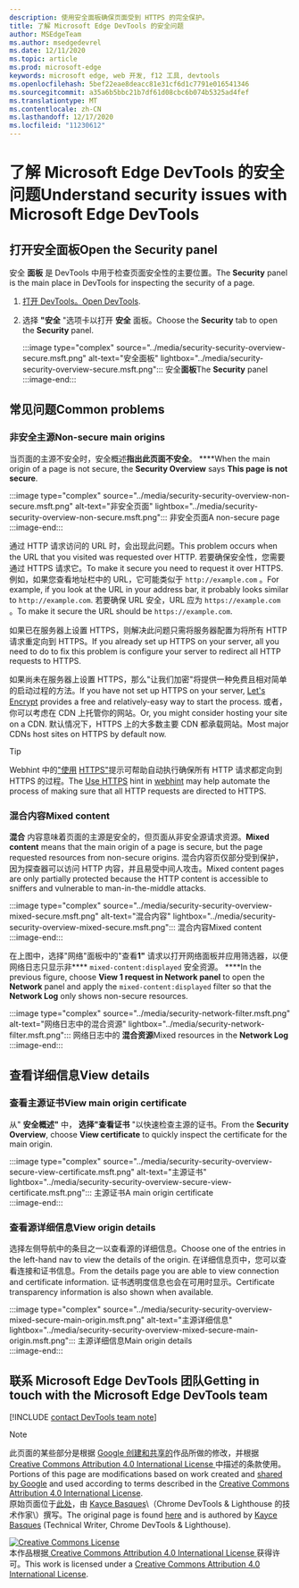 ```yaml
---
description: 使用安全面板确保页面受到 HTTPS 的完全保护。
title: 了解 Microsoft Edge DevTools 的安全问题
author: MSEdgeTeam
ms.author: msedgedevrel
ms.date: 12/11/2020
ms.topic: article
ms.prod: microsoft-edge
keywords: microsoft edge, web 开发, f12 工具, devtools
ms.openlocfilehash: 5bef22eae8deacc81e31cf6d1c7791e016541346
ms.sourcegitcommit: a35a6b5bbc21b7df61d08cbc6b074b5325ad4fef
ms.translationtype: MT
ms.contentlocale: zh-CN
ms.lasthandoff: 12/17/2020
ms.locfileid: "11230612"
---
```

<!-- Copyright Kayce Basques 

   Licensed under the Apache License, Version 2.0 (the "License");
   you may not use this file except in compliance with the License.
   You may obtain a copy of the License at

       https://www.apache.org/licenses/LICENSE-2.0

   Unless required by applicable law or agreed to in writing, software
   distributed under the License is distributed on an "AS IS" BASIS,
   WITHOUT WARRANTIES OR CONDITIONS OF ANY KIND, either express or implied.
   See the License for the specific language governing permissions and
   limitations under the License.  -->  

# <span data-ttu-id="3e121-104">了解 Microsoft Edge DevTools 的安全问题</span><span class="sxs-lookup"><span data-stu-id="3e121-104">Understand security issues with Microsoft Edge DevTools</span></span>  

  

<!--Use the **Security** Panel in [Microsoft Edge DevTools][MicrosoftEdgeDevTools] to make sure HTTPS is properly implemented on a page.  Navigate to **Why HTTPS Matters** to learn why every website should be protected with HTTPS, even sites that do not handle sensitive user data.  -->  

<!--todo: add section when why-https is available -->  

## <span data-ttu-id="3e121-105">打开安全面板</span><span class="sxs-lookup"><span data-stu-id="3e121-105">Open the Security panel</span></span>  

<span data-ttu-id="3e121-106">安全 **面板** 是 DevTools 中用于检查页面安全性的主要位置。</span><span class="sxs-lookup"><span data-stu-id="3e121-106">The **Security** panel is the main place in DevTools for inspecting the security of a page.</span></span>  

1.  <span data-ttu-id="3e121-107">[打开 DevTools。][DevToolsOpen]</span><span class="sxs-lookup"><span data-stu-id="3e121-107">[Open DevTools][DevToolsOpen].</span></span>  
1.  <span data-ttu-id="3e121-108">选择 **"安全** "选项卡以打开 **安全** 面板。</span><span class="sxs-lookup"><span data-stu-id="3e121-108">Choose the **Security** tab to open the **Security** panel.</span></span>  
    
    :::image type="complex" source="../media/security-security-overview-secure.msft.png" alt-text="安全面板" lightbox="../media/security-security-overview-secure.msft.png":::
       <span data-ttu-id="3e121-110">安全**面板**</span><span class="sxs-lookup"><span data-stu-id="3e121-110">The **Security** panel</span></span>  
    :::image-end:::  
    
## <span data-ttu-id="3e121-111">常见问题</span><span class="sxs-lookup"><span data-stu-id="3e121-111">Common problems</span></span>  

### <span data-ttu-id="3e121-112">非安全主源</span><span class="sxs-lookup"><span data-stu-id="3e121-112">Non-secure main origins</span></span>  

<span data-ttu-id="3e121-113">当页面的主源不安全时，安全概述**指出此页面不安全**。 \*\*\*\*</span><span class="sxs-lookup"><span data-stu-id="3e121-113">When the main origin of a page is not secure, the **Security Overview** says **This page is not secure**.</span></span>  

:::image type="complex" source="../media/security-security-overview-non-secure.msft.png" alt-text="非安全页面" lightbox="../media/security-security-overview-non-secure.msft.png":::
   <span data-ttu-id="3e121-115">非安全页面</span><span class="sxs-lookup"><span data-stu-id="3e121-115">A non-secure page</span></span>  
:::image-end:::  

<span data-ttu-id="3e121-116">通过 HTTP 请求访问的 URL 时，会出现此问题。</span><span class="sxs-lookup"><span data-stu-id="3e121-116">This problem occurs when the URL that you visited was requested over HTTP.</span></span>  <span data-ttu-id="3e121-117">若要确保安全性，您需要通过 HTTPS 请求它。</span><span class="sxs-lookup"><span data-stu-id="3e121-117">To make it secure you need to request it over HTTPS.</span></span>  <span data-ttu-id="3e121-118">例如，如果您查看地址栏中的 URL，它可能类似于 `http://example.com` 。</span><span class="sxs-lookup"><span data-stu-id="3e121-118">For example, if you look at the URL in your address bar, it probably looks similar to `http://example.com`.</span></span>  <span data-ttu-id="3e121-119">若要确保 URL 安全，URL 应为 `https://example.com` 。</span><span class="sxs-lookup"><span data-stu-id="3e121-119">To make it secure the URL should be `https://example.com`.</span></span>  

<span data-ttu-id="3e121-120">如果已在服务器上设置 HTTPS，则解决此问题只需将服务器配置为将所有 HTTP 请求重定向到 HTTPS。</span><span class="sxs-lookup"><span data-stu-id="3e121-120">If you already set up HTTPS on your server, all you need to do to fix this problem is configure your server to redirect all HTTP requests to HTTPS.</span></span>  

<span data-ttu-id="3e121-121">如果尚未在服务器上设置 HTTPS，那么"让我们加密[][LetsEncrypt]"将提供一种免费且相对简单的启动过程的方法。</span><span class="sxs-lookup"><span data-stu-id="3e121-121">If you have not set up HTTPS on your server, [Let's Encrypt][LetsEncrypt] provides a free and relatively-easy way to start the process.</span></span>  <span data-ttu-id="3e121-122">或者，你可以考虑在 CDN 上托管你的网站。</span><span class="sxs-lookup"><span data-stu-id="3e121-122">Or, you might consider hosting your site on a CDN.</span></span>  <span data-ttu-id="3e121-123">默认情况下，HTTPS 上的大多数主要 CDN 都承载网站。</span><span class="sxs-lookup"><span data-stu-id="3e121-123">Most major CDNs host sites on HTTPS by default now.</span></span>  

> [!TIP]
> <span data-ttu-id="3e121-124">Webhint 中的["使用][Webhint] [HTTPS"][WebhintUseHttps]提示可帮助自动执行确保所有 HTTP 请求都定向到 HTTPS 的过程。</span><span class="sxs-lookup"><span data-stu-id="3e121-124">The [Use HTTPS][WebhintUseHttps] hint in [webhint][Webhint] may help automate the process of making sure that all HTTP requests are directed to HTTPS.</span></span>  

### <span data-ttu-id="3e121-125">混合内容</span><span class="sxs-lookup"><span data-stu-id="3e121-125">Mixed content</span></span>  

<span data-ttu-id="3e121-126">**混合** 内容意味着页面的主源是安全的，但页面从非安全源请求资源。</span><span class="sxs-lookup"><span data-stu-id="3e121-126">**Mixed content** means that the main origin of a page is secure, but the page requested resources from non-secure origins.</span></span>  <span data-ttu-id="3e121-127">混合内容页仅部分受到保护，因为探查器可以访问 HTTP 内容，并且易受中间人攻击。</span><span class="sxs-lookup"><span data-stu-id="3e121-127">Mixed content pages are only partially protected because the HTTP content is accessible to sniffers and vulnerable to man-in-the-middle attacks.</span></span>  

:::image type="complex" source="../media/security-security-overview-mixed-secure.msft.png" alt-text="混合内容" lightbox="../media/security-security-overview-mixed-secure.msft.png":::
   <span data-ttu-id="3e121-129">混合内容</span><span class="sxs-lookup"><span data-stu-id="3e121-129">Mixed content</span></span>  
:::image-end:::  

<span data-ttu-id="3e121-130">在上图中，选择"网络"面板中的"查看**1"** 请求以打开网络面板并应用筛选器，以便网络日志只显示非\*\*\*\* `mixed-content:displayed` 安全资源。 \*\*\*\*</span><span class="sxs-lookup"><span data-stu-id="3e121-130">In the previous figure, choose **View 1 request in Network panel** to open the **Network** panel and apply the `mixed-content:displayed` filter so that the **Network Log** only shows non-secure resources.</span></span>  

:::image type="complex" source="../media/security-network-filter.msft.png" alt-text="网络日志中的混合资源" lightbox="../media/security-network-filter.msft.png":::
   <span data-ttu-id="3e121-132">网络日志中的 **混合资源**</span><span class="sxs-lookup"><span data-stu-id="3e121-132">Mixed resources in the **Network Log**</span></span>  
:::image-end:::  

## <span data-ttu-id="3e121-133">查看详细信息</span><span class="sxs-lookup"><span data-stu-id="3e121-133">View details</span></span>  

### <span data-ttu-id="3e121-134">查看主源证书</span><span class="sxs-lookup"><span data-stu-id="3e121-134">View main origin certificate</span></span>  

<span data-ttu-id="3e121-135">从" **安全概述"** 中， **选择"查看证书** "以快速检查主源的证书。</span><span class="sxs-lookup"><span data-stu-id="3e121-135">From the **Security Overview**, choose **View certificate** to quickly inspect the certificate for the main origin.</span></span>  

:::image type="complex" source="../media/security-security-overview-secure-view-certificate.msft.png" alt-text="主源证书" lightbox="../media/security-security-overview-secure-view-certificate.msft.png":::
   <span data-ttu-id="3e121-137">主源证书</span><span class="sxs-lookup"><span data-stu-id="3e121-137">A main origin certificate</span></span>  
:::image-end:::  

### <span data-ttu-id="3e121-138">查看源详细信息</span><span class="sxs-lookup"><span data-stu-id="3e121-138">View origin details</span></span>  

<span data-ttu-id="3e121-139">选择左侧导航中的条目之一以查看源的详细信息。</span><span class="sxs-lookup"><span data-stu-id="3e121-139">Choose one of the entries in the left-hand nav to view the details of the origin.</span></span>  <span data-ttu-id="3e121-140">在详细信息页中，您可以查看连接和证书信息。</span><span class="sxs-lookup"><span data-stu-id="3e121-140">From the details page you are able to view connection and certificate information.</span></span>  <span data-ttu-id="3e121-141">证书透明度信息也会在可用时显示。</span><span class="sxs-lookup"><span data-stu-id="3e121-141">Certificate transparency information is also shown when available.</span></span>  

:::image type="complex" source="../media/security-security-overview-mixed-secure-main-origin.msft.png" alt-text="主源详细信息" lightbox="../media/security-security-overview-mixed-secure-main-origin.msft.png":::
   <span data-ttu-id="3e121-143">主源详细信息</span><span class="sxs-lookup"><span data-stu-id="3e121-143">Main origin details</span></span>  
:::image-end:::  

## <span data-ttu-id="3e121-144">联系 Microsoft Edge DevTools 团队</span><span class="sxs-lookup"><span data-stu-id="3e121-144">Getting in touch with the Microsoft Edge DevTools team</span></span>  

[!INCLUDE [contact DevTools team note](../includes/contact-devtools-team-note.md)]  

<!-- links -->  

[MicrosoftEdgeDevTools]: ../../devtools-guide-chromium/index.md "Microsoft Edge (Chromium) 开发人员工具 |Microsoft Docs"  
[DevToolsOpen]: ../open/index.md "打开 Microsoft Edge DevTools | Microsoft Docs"  

[LetsEncrypt]: https://letsencrypt.org "加密 - 免费 SSL/TLS 证书"  

[Webhint]: https://webhint.io "webhint"  
[WebhintUseHttps]: https://webhint.io/docs/user-guide/hints/hint-https-only "使用 HTTPS |webhint 文档"  

<!--[mixed]: /web/fundamentals/security/prevent-mixed-content/what-is-mixed-content ""  -->

> [!NOTE]
> <span data-ttu-id="3e121-150">此页面的某些部分是根据 [Google 创建和共享的][GoogleSitePolicies]作品所做的修改，并根据[ Creative Commons Attribution 4.0 International License ][CCA4IL]中描述的条款使用。</span><span class="sxs-lookup"><span data-stu-id="3e121-150">Portions of this page are modifications based on work created and [shared by Google][GoogleSitePolicies] and used according to terms described in the [Creative Commons Attribution 4.0 International License][CCA4IL].</span></span>  
> <span data-ttu-id="3e121-151">原始页面位于[此处](https://developers.google.com/web/tools/chrome-devtools/security/index)，由 [Kayce Basques][KayceBasques]\（Chrome DevTools \& Lighthouse 的技术作家\）撰写。</span><span class="sxs-lookup"><span data-stu-id="3e121-151">The original page is found [here](https://developers.google.com/web/tools/chrome-devtools/security/index) and is authored by [Kayce Basques][KayceBasques] \(Technical Writer, Chrome DevTools \& Lighthouse\).</span></span>  

[![Creative Commons License][CCby4Image]][CCA4IL]  
<span data-ttu-id="3e121-153">本作品根据[ Creative Commons Attribution 4.0 International License ][CCA4IL]获得许可。</span><span class="sxs-lookup"><span data-stu-id="3e121-153">This work is licensed under a [Creative Commons Attribution 4.0 International License][CCA4IL].</span></span>  

[CCA4IL]: https://creativecommons.org/licenses/by/4.0  
[CCby4Image]: https://i.creativecommons.org/l/by/4.0/88x31.png  
[GoogleSitePolicies]: https://developers.google.com/terms/site-policies  
[KayceBasques]: https://developers.google.com/web/resources/contributors/kaycebasques  

